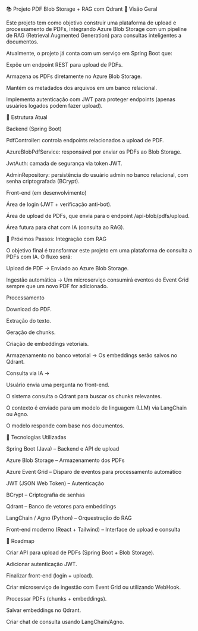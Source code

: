 📚 Projeto PDF Blob Storage + RAG com Qdrant
🚀 Visão Geral

Este projeto tem como objetivo construir uma plataforma de upload e processamento de PDFs, integrando Azure Blob Storage com um pipeline de RAG (Retrieval Augmented Generation) para consultas inteligentes a documentos.

Atualmente, o projeto já conta com um serviço em Spring Boot que:

Expõe um endpoint REST para upload de PDFs.

Armazena os PDFs diretamente no Azure Blob Storage.

Mantém os metadados dos arquivos em um banco relacional.

Implementa autenticação com JWT para proteger endpoints (apenas usuários logados podem fazer upload).

📂 Estrutura Atual

Backend (Spring Boot)

PdfController: controla endpoints relacionados a upload de PDF.

AzureBlobPdfService: responsável por enviar os PDFs ao Blob Storage.

JwtAuth: camada de segurança via token JWT.

AdminRepository: persistência do usuário admin no banco relacional, com senha criptografada (BCrypt).

Front-end (em desenvolvimento)

Área de login (JWT + verificação anti-bot).

Área de upload de PDFs, que envia para o endpoint /api-blob/pdfs/upload.

Área futura para chat com IA (consulta ao RAG).

🧠 Próximos Passos: Integração com RAG

O objetivo final é transformar este projeto em uma plataforma de consulta a PDFs com IA. O fluxo será:

Upload de PDF → Enviado ao Azure Blob Storage.

Ingestão automática → Um microserviço consumirá eventos do Event Grid sempre que um novo PDF for adicionado.

Processamento

Download do PDF.

Extração do texto.

Geração de chunks.

Criação de embeddings vetoriais.

Armazenamento no banco vetorial → Os embeddings serão salvos no Qdrant.

Consulta via IA →

Usuário envia uma pergunta no front-end.

O sistema consulta o Qdrant para buscar os chunks relevantes.

O contexto é enviado para um modelo de linguagem (LLM) via LangChain ou Agno.

O modelo responde com base nos documentos.

🔧 Tecnologias Utilizadas

Spring Boot (Java) – Backend e API de upload

Azure Blob Storage – Armazenamento dos PDFs

Azure Event Grid – Disparo de eventos para processamento automático

JWT (JSON Web Token) – Autenticação

BCrypt – Criptografia de senhas

Qdrant – Banco de vetores para embeddings

LangChain / Agno (Python) – Orquestração do RAG

Front-end moderno (React + Tailwind) – Interface de upload e consulta

📌 Roadmap

 Criar API para upload de PDFs (Spring Boot + Blob Storage).

 Adicionar autenticação JWT.

 Finalizar front-end (login + upload).

 Criar microserviço de ingestão com Event Grid ou utilizando WebHook.

 Processar PDFs (chunks + embeddings).

 Salvar embeddings no Qdrant.

 Criar chat de consulta usando LangChain/Agno.
